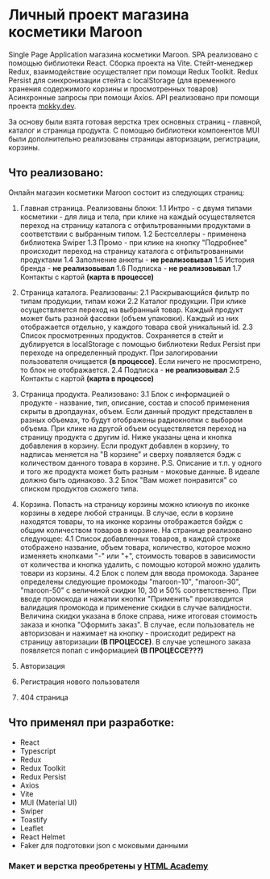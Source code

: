 # Личный проект магазина косметики Maroon
Single Page Application магазина косметики Maroon.
SPA реализовано с помощью библиотеки React. Сборка проекта на Vite.
Стейт-менеджер Redux, взаимодействие осуществляет при помощи Redux Toolkit.
Redux Persist для синхронизации стейта с localStorage (для временного хранения содержимого корзины и просмотренных товаров)
Асинхронные запросы при помощи Axios.
API реализовано при помощи проекта [mokky.dev](https://mokky.dev/).

За основу были взята готовая верстка трех основных страниц - главной, каталог и страница продукта.
С помощью библиотеки компонентов MUI были дополнительно реализованы страницы авторизации, регистрации, корзины.

## Что реализовано:
Онлайн магазин косметики Maroon состоит из следующих страниц: 
1. Главная страница. Реализованы блоки:
1.1 Интро - с двумя типами косметики - для лица и тела, при клике на каждый осуществляется переход на страницу каталога с отфильтрованными продуктами в соответствии с выбранным типом.
1.2 Бестселлеры - применена библиотека Swiper 
1.3 Промо - при клике на кнопку "Подробнее" происходит переход на страницу каталога с отфильтрованными продуктами
1.4 Заполнение анкеты - **не реализовывал**
1.5 История бренда - **не реализовывал**
1.6 Подписка - **не реализовывал**
1.7 Контакты с картой **(карта в процессе)**

2. Страница каталога. Реализованы:
2.1 Раскрывающийся фильтр по типам продукции, типам кожи
2.2 Каталог продукции. При клике осуществляется переход на выбранный товар. Каждый продукт может быть разной фасовки (объем упаковки). Каждый из них отображается отдельно, у каждого товара свой уникальный id.
2.3 Список просмотренных продуктов. Сохраняется в стейт и дублируется в localStorage с помощью библиотеки Redux Persist при переходе на определенный продукт. При залогировании пользователя очищается **(в процессе)**. Если ничего не просмотрено, то блок не отображается. 
2.4 Подписка - **не реализовывал**
2.5 Контакты с картой **(карта в процессе)**

3. Страница продукта. Реализовано:
3.1 Блок с информацией о продукте - название, тип, описание, состав и способ применения скрыты в дропдаунах, объем. Если данный продукт представлен в разных объемах, то будут отображены радиокнопки с выбором объема. При клике на другой объем осуществляется переход на страницу продукта с другим id. 
Ниже указаны цена и кнопка добавления в корзину. Если продукт добавлен в корзину, то надписаь меняется на "В корзине" и сверху появляется бэдж с количеством данного товара в корзине.
P.S. Описание и т.п. у одного и того же продукта может быть разным - моковые данные. В идеале должно быть одинаково.
3.2 Блок "Вам может понравится" со списком продуктов схожего типа.

4. Корзина. Попасть на страницу корзины можно кликнув по иконке корзины в хедере любой страницы. В случае, если в корзине находятся товары, то на иконке корзины отображается бэйдж с общим количеством товаров в корзине. На странице реализовано следующее:
4.1 Список добавленных товаров, в каждой строке отображено название, объем товара, количество, которое можно изменяеть кнопками "-" или "+", стоимость товаров в зависимости от количества и кнопка удалить, с помощью которой можно удалить товари из корзины.
4.2 Блок с полем для ввода промокода. Заранее определены следующие промокоды "maroon-10", "maroon-30", "maroon-50" с величиной скидки 10, 30 и 50% соответственно. При вводе промокода и нажатии кнопки "Применить" производится валидация промокода и применение скидки в случае валидности. 
Величина скидки указана в блоке справа, ниже итоговая стоимость заказа и кнопка "Оформить заказ".
В случае, если пользователь не авторизован и нажимает на кнопку - происходит редирект на страницу авторизации **(В ПРОЦЕССЕ)**.
В случае успешного заказа появляется попап с информацией **(В ПРОЦЕССЕ???)**
5. Авторизация
6. Регистрация нового пользователя
7. 404 страница

## Что применял при разработке:
- React
- Typescript
- Redux
- Redux Toolkit
- Redux Persist
- Axios
- Vite
- MUI (Material UI)
- Swiper
- Toastify
- Leaflet
- React Helmet
- Faker для подготовки json с моковыми данными 


### Макет и верстка преобретены у [HTML Academy](https://htmlacademy.ru/projects?_ga=2.60354222.220102962.1681035539-2106917507.1636362028)
